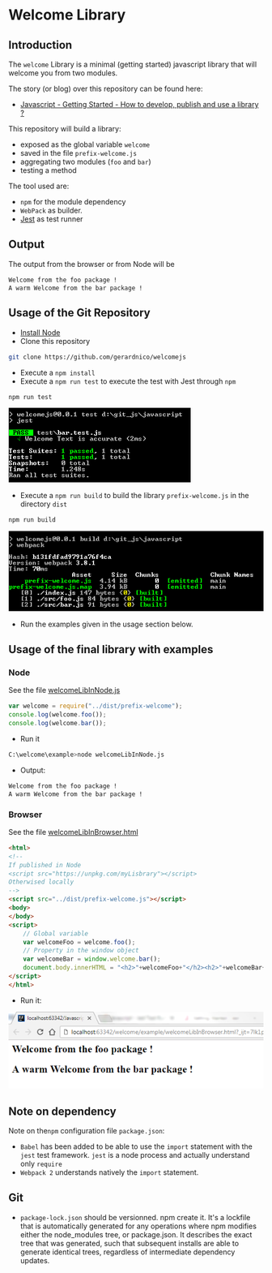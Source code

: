 # Welcome Library

## Introduction

The `welcome` Library is a minimal (getting started) javascript library that will welcome you from two modules.


The story (or blog) over this repository can be found here:

  * [Javascript - Getting Started - How to develop, publish and use a library ?](https://gerardnico.com/wiki/lang/javascript/library_build)

This repository will build a library:
  * exposed as the global variable `welcome`
  * saved in the file `prefix-welcome.js`
  * aggregating two modules (`foo` and `bar`)
  * testing a method

The tool used are:
  * `npm` for the module dependency
  * `WebPack` as builder.
  * [Jest](https://facebook.github.io/jest/) as test runner
  
## Output 

The output from the browser or from Node will be 
```text
Welcome from the foo package !
A warm Welcome from the bar package !
```

## Usage of the Git Repository

  * [Install Node](https://nodejs.org/en/)
  * Clone this repository
```bash
git clone https://github.com/gerardnico/welcomejs
```
  * Execute a `npm install`
  * Execute a `npm run test` to execute the test with Jest through `npm`
```bash
npm run test
```
![Jest output](jest_output.png)
  * Execute a `npm run build` to build the library `prefix-welcome.js` in the directory `dist`
```bash
npm run build
```
![Webpack output](webpack_output.png)
  
  * Run the examples given in the usage section below.
  
  

## Usage of the final library with examples

### Node
See the file [welcomeLibInNode.js](./example/welcomeLibInNode.js)
```javascript
var welcome = require("../dist/prefix-welcome");
console.log(welcome.foo());
console.log(welcome.bar());
```

  * Run it 
```bash
C:\welcome\example>node welcomeLibInNode.js
```
  * Output:
```text
Welcome from the foo package !
A warm Welcome from the bar package !
```

### Browser

See the file [welcomeLibInBrowser.html](./example/welcomeLibInBrowser.html)
```html
<html>
<!--
If published in Node
<script src="https://unpkg.com/myLisbrary"></script>
Otherwised locally
-->
<script src="../dist/prefix-welcome.js"></script>
<body>
</body>
<script>
    // Global variable
    var welcomeFoo = welcome.foo();
    // Property in the window object
    var welcomeBar = window.welcome.bar();
    document.body.innerHTML = "<h2>"+welcomeFoo+"</h2><h2>"+welcomeBar+"</h2>";
</script>
</html>
```

* Run it:


![Browser output example](browser_output.png)

## Note on dependency

Note on the`npm` configuration file `package.json`:

  * `Babel` has been added to be able to use the `import` statement with the `jest` test framework. `jest` is a node process and actually understand only `require`
  * `Webpack 2` understands natively the `import` statement. 

## Git 
  * `package-lock.json` should be versionned. npm create it. It's a lockfile that is automatically generated for any operations where npm modifies either the node_modules tree, or package.json. It describes the exact tree that was generated, such that subsequent installs are able to generate identical trees, regardless of intermediate dependency updates.